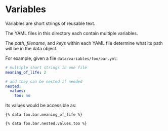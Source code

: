 # Variables

Variables are short strings of reusable text.

The YAML files in this directory each contain multiple variables.

The *path*, *filename*, and *keys* within each YAML file determine what its path will be in the data object.

For example, given a file `data/variables/foo/bar.yml`:

```yaml
# multiple short strings in one file
meaning_of_life: 2

# and they can be nested if needed
nested:
  values:
    too: no
```

Its values would be accessible as:

```
{% data foo.bar.meaning_of_life %}

{% data foo.bar.nested.values.too %}
```
